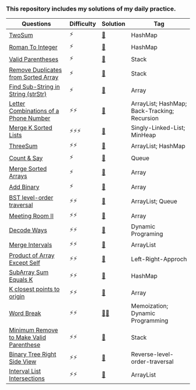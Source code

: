 ### This repository includes my solutions of my daily practice. 

| Questions | Difficulty | Solution | Tag |
|-----------| -------- | ----------|-----------|
| [TwoSum](https://leetcode.com/problems/two-sum/)| ⚡ | [📃](twoSum.java) | HashMap |
| [Roman To Integer](https://leetcode.com/problems/roman-to-integer/)|⚡|[📃](RomanToInt.java)|HashMap|
|[Valid Parentheses](https://leetcode.com/problems/valid-parentheses/)|⚡|[📃](ParenthesisIsValid.java)|Stack|
|[Remove Duplicates from Sorted Array](https://leetcode.com/problems/remove-duplicates-from-sorted-array/)|⚡|[📃](RemoveDuplicatesSorted.java)|Stack|
|[Find Sub-String in String (strStr)](https://leetcode.com/problems/implement-strstr/)|⚡|[📃](strStr.java)|Array|
|[Letter Combinations of a Phone Number](https://leetcode.com/problems/letter-combinations-of-a-phone-number/)|⚡⚡|[📃](phoneNum.java)|ArrayList; HashMap; Back-Tracking; Recursion|
|[Merge K Sorted Lists](https://leetcode.com/problems/merge-k-sorted-lists/)|⚡⚡⚡|[📃](mergeKlists.java)|Singly-Linked-List; MinHeap|
|[ThreeSum](https://leetcode.com/problems/3sum/)|⚡⚡|[📃](threesum.java)|ArrayList; HashMap|
|[Count & Say](https://leetcode.com/problems/count-and-say/)|⚡|[📃](lookandsay.java)|Queue|
|[Merge Sorted Arrays](https://leetcode.com/problems/merge-sorted-array/)|⚡|[📃](mergeArray.java)|Array|
|[Add Binary](https://leetcode.com/problems/add-binary/submissions/)|⚡|[📃](addBinary.java)|Array|
|[BST level-order traversal](https://leetcode.com/problems/binary-tree-level-order-traversal/)|⚡⚡|[📃](BSTlevelordertraversal.java)|ArrayList; Queue|
|[Meeting Room II](https://www.youtube.com/watch?v=118Ie3nPCdc)|⚡⚡|[📃](meetingRoom.java)|Array|
|[Decode Ways](https://leetcode.com/problems/decode-ways/submissions/)|⚡⚡|[📃](DecodeWays.java)|Dynamic Programing|
|[Merge Intervals](https://leetcode.com/problems/merge-intervals/)|⚡⚡|[📃](MergeIntervals.java)|ArrayList|
|[Product of Array Except Self](https://leetcode.com/problems/product-of-array-except-self/solution/)|⚡⚡|[📃](POAES.java)|Left-Right-Approch|
|[SubArray Sum Equals K](https://leetcode.com/problems/subarray-sum-equals-k/)|⚡⚡|[📃](SubArraySums.java)|HashMap|
|[K closest points to origin](https://leetcode.com/problems/k-closest-points-to-origin/)|⚡⚡|[📃](Kclosest.java)|Array|
|[Word Break](https://leetcode.com/problems/word-break/submissions/)|⚡⚡|[📃](wordBreak_Memo.java)[📃](wordBreak_dp.java)|Memoization; Dynamic Programming|
[Minimum Remove to Make Valid Parenthese](https://leetcode.com/problems/minimum-remove-to-make-valid-parentheses/)|⚡⚡|[📃](removeValid.java)|Stack|
[Binary Tree Right Side View](https://leetcode.com/problems/binary-tree-right-side-view/)|⚡⚡|[📃](rightSideView.java)|Reverse-level-order-traversal|
[Interval List Intersections](https://leetcode.com/problems/interval-list-intersections/)|⚡⚡|[📃](intervalSec.java)|ArrayList|
